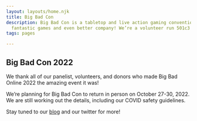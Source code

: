 ```yaml
---
layout: layouts/home.njk
title: Big Bad Con
description: Big Bad Con is a tabletop and live action gaming convention featuring
  fantastic games and even better company! We’re a volunteer run 501c3 non-profit!
tags: pages

---
```

## Big Bad Con 2022

We thank all of our panelist, volunteers, and donors who made Big Bad Online 2022 the amazing event it was!

We’re planning for Big Bad Con to return in person on October 27-30, 2022. We are still working out the details, including our COVID safety guidelines.

Stay tuned to our [blog](/blog) and our twitter for more! 
